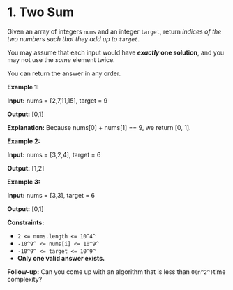 # 1. Two Sum

Given an array of integers `nums` and an integer `target`, return *indices of the two numbers such that they add up to `target`*.

You may assume that each input would have ***exactly* one solution**, and you may not use the *same* element twice.

You can return the answer in any order.

**Example 1:**

**Input:** nums = [2,7,11,15], target = 9

**Output:** [0,1]

**Explanation:** Because nums[0] + nums[1] == 9, we return [0, 1].

**Example 2:**

**Input:** nums = [3,2,4], target = 6

**Output:** [1,2]

**Example 3:**

**Input:** nums = [3,3], target = 6

**Output:** [0,1]

**Constraints:**

-   `2 <= nums.length <= 10^4^`
-   `-10^9^ <= nums[i] <= 10^9^`
-   `-10^9^ <= target <= 10^9^`
-   **Only one valid answer exists.**

**Follow-up:** Can you come up with an algorithm that is less than `O(n^2^)`time complexity?
